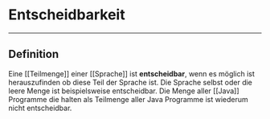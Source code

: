 # Entscheidbarkeit
---
## Definition
Eine [[Teilmenge]] einer [[Sprache]] ist **entscheidbar**, wenn es möglich ist herauszufinden ob diese Teil der Sprache ist. Die Sprache selbst oder die leere Menge ist beispielsweise entscheidbar. Die Menge aller [[Java]] Programme die halten als Teilmenge aller Java Programme ist wiederum nicht entscheidbar.
